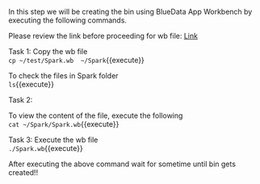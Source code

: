 In this step we will be creating the bin using BlueData App Workbench by executing the following commands.

Please review the link before proceeding for wb file: [Link](http://docs.bluedata.com/awb34_applications-with-multiple-images)

 Task 1:
Copy the wb file<br>
`cp ~/test/Spark.wb  ~/Spark`{{execute}}

To check the files in Spark folder<br>
`ls`{{execute}}

Task 2:

To view the content of the file, execute the following<br>
`cat ~/Spark/Spark.wb`{{execute}}
<br>

 Task 3:
Execute the wb file<br>
`./Spark.wb`{{execute}}

After executing the above command wait for sometime until bin gets created!!
